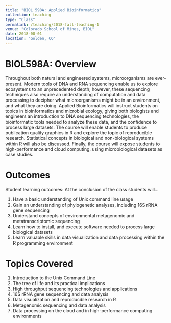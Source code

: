 ```yaml
---
title: "BIOL 598A: Applied Bioinformatics"
collection: teaching
type: "Class"
permalink: /teaching/2018-fall-teaching-1
venue: "Colorado School of Mines, BIOL"
date: 2018-08-01
location: "Golden, CO"
---
```


BIOL598A: Overview
======
Throughout both natural and engineered systems, microorganisms are ever-present. Modern tools of DNA and RNA sequencing enable us to explore ecosystems to an unprecedented depth; however, these sequencing techniques also require an understanding of computation and data processing to decipher what microorganisms might be in an environment, and what they are doing. Applied Bioinformatics will instruct students on topics in bioinformatics and microbial ecology, giving both biologists and engineers an introduction to DNA sequencing technologies, the bioinformatic tools needed to analyze these data, and the confidence to process large datasets. The course will enable students to produce publication quality graphics in R and explore the topic of reproducible research. Statistical concepts in biological and non-biological systems within R will also be discussed. Finally, the course will expose students to high-performance and cloud computing, using microbiological datasets as case studies. 

Outcomes
======
Student learning outcomes: At the conclusion of the class students will…

1. Have a basic understanding of Unix command line usage
2. Gain an understanding of phylogenetic analyses, including 16S rRNA gene sequencing
3. Understand concepts of environmental metagenomic and metatranscriptomic sequencing
4. Learn how to install, and execute software needed to process large biological datasets
5. Learn valuable skills in data visualization and data processing within the R programming environment


Topics Covered
======

1. Introduction to the Unix Command Line
2. The tree of life and its practical implications
3. High throughput sequencing technologies and applications
4. 16S rRNA gene sequencing and data analysis
5. Data visualization and reproducible research in R
6. Metagenomic sequencing and data analysis
7. Data processing on the cloud and in high-performance computing environments 


